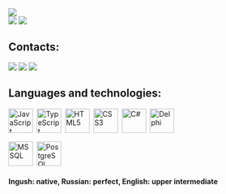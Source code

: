 
![](http://github-profile-summary-cards.vercel.app/api/cards/profile-details?username=existanz&theme=default)  
![](http://github-profile-summary-cards.vercel.app/api/cards/repos-per-language?username=existanz&theme=default)
![](http://github-profile-summary-cards.vercel.app/api/cards/most-commit-language?username=existanz&theme=default)

## Contacts:
<a href="https://www.linkedin.com/in/plastexe" target="_blank" rel="noreferrer noopener"><img src="https://img.shields.io/badge/LinkedIn-blue?logo=linkedin"></a>
<a href="mailto:plasticxtz@gmail.com" target="_blank" rel="noreferrer noopener"><img src="https://img.shields.io/badge/email-green?logo=mail.ru"></a>
<a href="https://leetcode.com/existanz" target="_blank" rel="noreferrer noopener"><img src="https://img.shields.io/badge/leetcode-dimgrey?logo=leetcode"></a>

## Languages and technologies:
<img width=48px title="JavaScript" alt="JavaScript" src="https://cdn.jsdelivr.net/gh/devicons/devicon/icons/javascript/javascript-original.svg"/>&nbsp;
<img width=48px title="TypeScript" alt="TypeScript" src="https://cdn.jsdelivr.net/gh/devicons/devicon/icons/typescript/typescript-original.svg"/>&nbsp;
<img width=48px title="HTML" alt="HTML5" src="https://cdn.jsdelivr.net/gh/devicons/devicon/icons/html5/html5-original.svg"/>&nbsp;
<img width=48px title="CSS" alt="CSS3" src="https://cdn.jsdelivr.net/gh/devicons/devicon/icons/css3/css3-original.svg"/>&nbsp;
<img width=48px title="C#" alt="C#" src="https://cdn.jsdelivr.net/gh/devicons/devicon@latest/icons/csharp/csharp-original.svg"/>&nbsp;
<img width=48px title="Delphi" alt="Delphi" src="https://upload.wikimedia.org/wikipedia/en/thumb/b/b2/Embarcadero_Delphi_10.4_Sydney_Product_Logo_and_Icon.svg/1280px-Embarcadero_Delphi_10.4_Sydney_Product_Logo_and_Icon.svg.png"/>&nbsp;

<img width=48px title="MS SQL" alt="MS SQL" src="https://cdn.jsdelivr.net/gh/devicons/devicon/icons/microsoftsqlserver/microsoftsqlserver-plain-wordmark.svg"/>&nbsp;
<img width=48px title="PostgreSQL" alt="PostgreSQL" src="https://cdn.jsdelivr.net/gh/devicons/devicon/icons/postgresql/postgresql-original.svg"/>&nbsp;

#### Ingush: native, Russian: perfect, English: upper intermediate


<!---
Existanz/existanz is a ✨ special ✨ repository because its `README.md` (this file) appears on your GitHub profile.
You can click the Preview link to take a look at your changes.
--->
